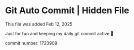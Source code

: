 # Git Auto Commit | Hidden File

This file was added Feb 12, 2025

Just for fun and keeping my daily git commit active 🤪

commit number: 1723909
